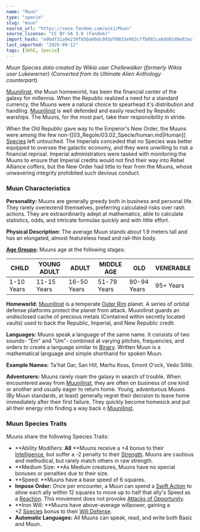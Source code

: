 ```yaml
---
name: "Muun"
type: "specie"
slug: "muun"
source_url: "https://swse.fandom.com/wiki/Muun"
source_license: "CC BY-SA 3.0 (Fandom)"
import_hash: "e0bdf31a9e239f850a00dc993d70033e903cffb092ca6dd01d8e83acf450f3ac"
last_imported: "2025-09-12"
tags: [SWSE, Specie]
---
```

*Muun Species data created by Wikia user Chellewalker (formerly Wikia user Lukewarner) (Converted from its Ultimate Alien Anthology counterpart).*

[Muunilinst](https://swse.fandom.com/wiki/Muunilinst), the Muun homeworld, has been the financial center of the galaxy for millennia. When the Republic realized a need for a standard currency, the Muuns were a natural choice to spearhead it's distribution and handling. [Muunilinst](https://swse.fandom.com/wiki/Muunilinst) is well defended and easily reached by Republic warships. The Muuns, for the most part, take their responsibility in stride.

When the Old Republic gave way to the Emperor's New Order, the Muuns were among the few non-[[03_Regole/03.02_Specie/human.md|Human]] [Species](https://swse.fandom.com/wiki/Species) left untouched. The Imperials conceded that no Species was better equipped to oversee the galactic economy, and they were unwilling to risk a financial reprisal. Imperial administrators were tasked with monitoring the Muuns to ensure that Imperial credits would not find their way into Rebel Alliance coffers, but the New Order had little to fear from the Muuns, whose unwavering integrity prohibited such devious conduct.

### Muun Characteristics
**Personality:** Muuns are generally greedy both in business and personal life. They rarely overextend themselves, preferring calculated risks over rash actions. They are extraordinarily adept at mathematics, able to calculate statistics, odds, and intricate formulas quickly and with little effort.

**Physical Description:** The average Muun stands about 1.9 meters tall and has an elongated, almost featureless head and rail-thin body.

**[Age Groups](https://swse.fandom.com/wiki/Age_Groups):** Muuns age at the following stages:

| CHILD | YOUNG ADULT | ADULT | MIDDLE AGE | OLD | VENERABLE |
| --- | --- | --- | --- | --- | --- |
| 1-10 Years | 11-15 Years | 16-50 Years | 51-79 Years | 80-94 Years | 95+ Years |

**Homeworld:** [Muunilinst](https://swse.fandom.com/wiki/Muunilinst) is a temperate [Outer Rim](https://swse.fandom.com/wiki/Outer_Rim) planet. A series of orbital defense platforms protect the planet from attack. Muunilinst guards an undisclosed cache of precious metals (Contained within secretly located vaults) used to back the Republic, Imperial, and New Republic credit.

**Languages:** Muuns speak a language of the same name. It consists of two sounds- "Em" and "Um"- combined at varying pitches, frequencies, and orders to create a language similar to [Binary](https://swse.fandom.com/wiki/Binary). Written Muun is a mathematical language and simple shorthand for spoken Muun.

**Example Names:** Ta'hat Gar, San Hill, Marhu Koss, Emont O'ock, Vedo Sillib.

**Adventurers:** Muuns rarely roam the galaxy in search of trouble. When encountered away from [Muunilinst](https://swse.fandom.com/wiki/Muunilinst), they are often on business of one kind or another and usually eager to return home. Young, adventurous Muuns (By Muun standards, at least) generally regret their decision to leave home immediately after their first failure. They quickly become homesick and put all their energy into finding a way back o [Muunilinst](https://swse.fandom.com/wiki/Muunilinst).

### Muun Species Traits
Muuns share the following Species Traits:
- **Ability Modifiers: **All** **Muuns receive a +4 bonus to their [Intelligence](https://swse.fandom.com/wiki/Intelligence), but suffer a -2 penalty to their [Strength](https://swse.fandom.com/wiki/Strength). Muuns are cautious and methodical, but rarely match others in raw strength.
- **Medium Size: **As Medium creatures, Muuns have no special bonuses or penalties due to their size.
- **Speed: **Muuns have a base speed of 6 squares.
- **Impose Order:** Once per encounter, a Muun can spend a [Swift Action](https://swse.fandom.com/wiki/Swift_Action) to allow each ally within 12 squares to move up to half that ally's Speed as a [Reaction](https://swse.fandom.com/wiki/Reaction). This movement does not provoke [Attacks of Opportunity](https://swse.fandom.com/wiki/Attacks_of_Opportunity).
- **Iron Will: **Muuns have above-average willpower, gaining a +2 [Species](https://swse.fandom.com/wiki/Species) bonus to their [Will Defense](https://swse.fandom.com/wiki/Will_Defense).
- **Automatic Languages:** All Muuns can speak, read, and write both Basic and Muun.